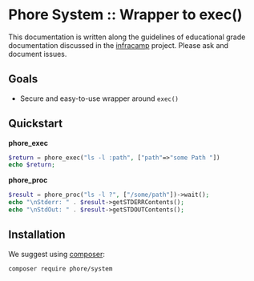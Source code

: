 # Phore System :: Wrapper to exec()

This documentation is written along the guidelines of educational grade documentation discussed in the 
[infracamp](https://github.com/infracamp/infracamp/blob/master/DOCUMENTATION_GUIDE.md) project. Please ask and
document issues.

## Goals

- Secure and easy-to-use wrapper around `exec()`

## Quickstart

**phore_exec**
```php
$return = phore_exec("ls -l :path", ["path"=>"some Path "])
echo $return;
```

**phore_proc**

```php
$result = phore_proc("ls -l ?", ["/some/path"])->wait();
echo "\nStderr: " . $result->getSTDERRContents(); 
echo "\nStdOut: " . $result->getSTDOUTContents();
```

## Installation

We suggest using [composer](http://getcomposer.com):

```
composer require phore/system
``` 

                            